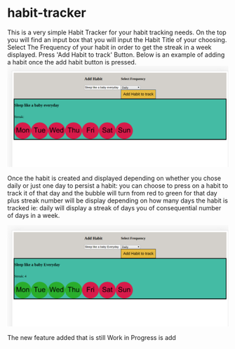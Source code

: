# habit-tracker

This is a very simple Habit Tracker for your habit tracking needs.
On the top you will find an input box that you will input the Habit Title of your choosing. Select The Frequency of your habit in order to get the streak in a week displayed. Press 'Add Habit to track' Button. 
Below is an example of adding a habit once the add habit button is pressed.
![add habit example](assets/README-img/add-habit-example.png)

Once the habit is created and displayed depending on whether you chose daily or just one day to persist a habit: you can choose to press on a habit to track it of that day and the bubble will turn from red to green for that day plus streak number will be display depending on how many days the habit is tracked ie: daily will display a streak of days you of consequential number of days in a week.

![example of added habit](assets/README-img/habit-streak-walkthrough.png)


The new feature added that is still Work in Progress is add